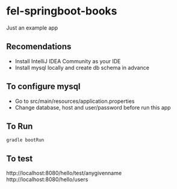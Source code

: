 # fel-springboot-books
Just an example app

## Recomendations
- Install IntelliJ IDEA Community as your IDE
- Install mysql locally and create db schema in advance

## To configure mysql 
- Go to src/main/resources/application.properties
- Change database, host and user/password before run this app

## To Run
```
gradle bootRun
```

## To test
http://localhost:8080/hello/test/anygivenname
http://localhost:8080/hello/users


